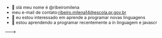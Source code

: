 - 👋 olá meu nome é @ribeiromilena
- meu e-mail de contato:ribeiro.milena14@escola.pr.gov.br
- 👀 eu estou interessado em aprende a programar novas linguagens
- 🌱 estou aprendendo a programar recentemente a in  linguagem e javascr

--->
